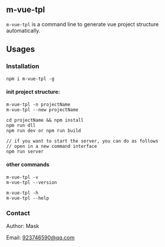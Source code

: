 ## m-vue-tpl
`m-vue-tpl` is a command line to generate vue project structure automatically.

## Usages

### Installation

```
npm i m-vue-tpl -g
```

#### init project structure:

```
m-vue-tpl -n projectName
m-vue-tpl --new projectName

cd projectName && npm install
npm run dll
npm run dev or npm run build

// if you want to start the server, you can do as follows
// open in a new command interface
npm run server
```

#### other commands

```
m-vue-tpl -v
m-vue-tpl --version

m-vue-tpl -h
m-vue-tpl --help
```

### Contact

Author: Mask

Email: 923746590@qq.com